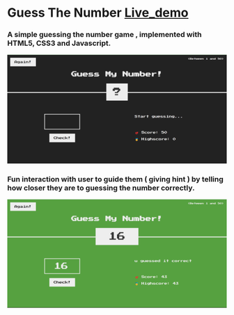 # Guess The Number [Live_demo](https://99dino.github.io/guess-the-number/)

### A simple guessing the number game , implemented with HTML5, CSS3 and Javascript.

![GameUI](img/GameUI.png)

### Fun interaction with user to guide them ( giving hint ) by telling how closer they are to guessing the number correctly.

![Winning the Game](img/Winning.png)
